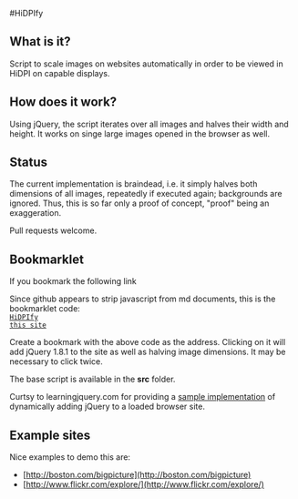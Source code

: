 #HiDPIfy

## What is it?

Script to scale images on websites automatically in order to be viewed in HiDPI on capable displays.

## How does it work?

Using jQuery, the script iterates over all images and halves their width and height. It works on singe large images opened in the browser as well.

## Status

The current implementation is braindead, i.e. it simply halves both dimensions of all images, repeatedly if executed again; backgrounds are ignored. Thus, this is so far only a proof of concept, "proof" being an exaggeration.

Pull requests welcome.

## Bookmarklet

If you bookmark the following link

Since github appears to strip javascript from md documents, this is the bookmarklet code:
<code>
<a href="javascript:var j=document.createElement('script');j.setAttribute('src','https://ajax.googleapis.com/ajax/libs/jquery/1.8.1/jquery.min.js');document.getElementsByTagName('body')[0].appendChild(j);void(j);$('img').each(function(){var halfwidth=this.width/2;var halfheight=this.height/2;$(this).css('width',halfwidth);$(this).css('height',halfheight);this.width=halfwidth;this.height=halfheight});">HiDPIfy this site</a>
</code>

Create a bookmark with the above code as the address. Clicking on it will add jQuery 1.8.1 to the site as well as halving image dimensions. It may be necessary to click twice.

The base script is available in the **src** folder.

Curtsy to learningjquery.com for providing a [sample implementation](http://www.learningjquery.com/2006/12/jquerify-bookmarklet) of dynamically adding jQuery to a loaded browser site.

## Example sites
Nice examples to demo this are:

* [http://boston.com/bigpicture](http://boston.com/bigpicture)
* [http://www.flickr.com/explore/](http://www.flickr.com/explore/)